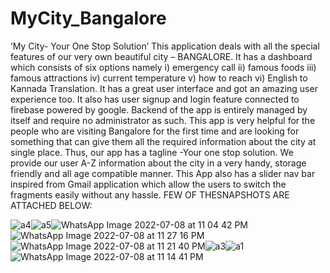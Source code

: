 # MyCity_Bangalore
‘My City- Your One Stop Solution’ This application deals with all the special features of our very
own beautiful city – BANGALORE. It has a dashboard which consists of six options namely i)
emergency call ii) famous foods iii) famous attractions iv) current temperature v) how to reach
vi) English to Kannada Translation. It has a great user interface and got an amazing user
experience too. It also has user signup and login feature connected to firebase powered by google.
Backend of the app is entirely managed by itself and require no administrator as such. This app is
very helpful for the people who are visiting Bangalore for the first time and are looking for
something that can give them all the required information about the city at single place. Thus, our
app has a tagline -Your one stop solution. We provide our user A-Z information about the city in
a very handy, storage friendly and all age compatible manner. This App also has a slider nav bar
inspired from Gmail application which allow the users to switch the fragments easily without any
hassle. 
FEW OF THESNAPSHOTS ARE ATTACHED BELOW:

![a4](https://user-images.githubusercontent.com/90666871/178128843-9d45ac73-fbe0-4fd0-9ca6-6296c275c34c.jpeg)![a5](https://user-images.githubusercontent.com/90666871/178128768-6f5d1e41-072a-4767-a8f5-719baeab20b5.jpeg)![WhatsApp Image 2022-07-08 at 11 04 42 PM](https://user-images.githubusercontent.com/90666871/178128760-74b3411b-cdc2-40ef-a91a-a3cb5ea8654c.jpeg) ![WhatsApp Image 2022-07-08 at 11 27 16 PM](https://user-images.githubusercontent.com/90666871/178128772-f188b73d-94be-4e5c-aa0b-b2694fab14df.jpeg)![WhatsApp Image 2022-07-08 at 11 21 40 PM](https://user-images.githubusercontent.com/90666871/178128782-960d7b90-ea6e-4e80-8383-f7253f3d5215.jpeg)![a3](https://user-images.githubusercontent.com/90666871/178128787-0b323b24-6480-45f5-9a53-1bf1698aaaaf.jpeg)![a1](https://user-images.githubusercontent.com/90666871/178128789-8807b019-e181-4bdf-9453-3bb844d6b853.jpeg)![WhatsApp Image 2022-07-08 at 11 14 41 PM](https://user-images.githubusercontent.com/90666871/178128793-9de554df-b3af-4ddb-8761-976528677fd3.jpeg)

